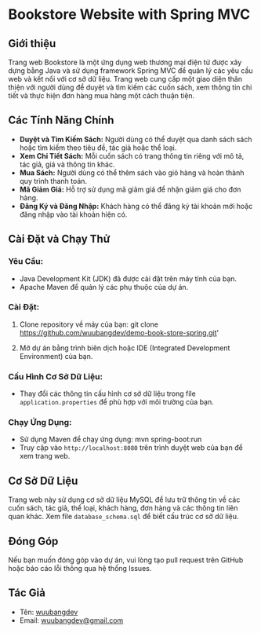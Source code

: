 # Bookstore Website with Spring MVC

## Giới thiệu

Trang web Bookstore là một ứng dụng web thương mại điện tử được xây dựng bằng Java và sử dụng framework Spring MVC để quản lý các yêu cầu web và kết nối với cơ sở dữ liệu. Trang web cung cấp một giao diện thân thiện với người dùng để duyệt và tìm kiếm các cuốn sách, xem thông tin chi tiết và thực hiện đơn hàng mua hàng một cách thuận tiện.

## Các Tính Năng Chính

- **Duyệt và Tìm Kiếm Sách:** Người dùng có thể duyệt qua danh sách sách hoặc tìm kiếm theo tiêu đề, tác giả hoặc thể loại.
- **Xem Chi Tiết Sách:** Mỗi cuốn sách có trang thông tin riêng với mô tả, tác giả, giá và thông tin khác.
- **Mua Sách:** Người dùng có thể thêm sách vào giỏ hàng và hoàn thành quy trình thanh toán.
- **Mã Giảm Giá:** Hỗ trợ sử dụng mã giảm giá để nhận giảm giá cho đơn hàng.
- **Đăng Ký và Đăng Nhập:** Khách hàng có thể đăng ký tài khoản mới hoặc đăng nhập vào tài khoản hiện có.

## Cài Đặt và Chạy Thử

### Yêu Cầu:
- Java Development Kit (JDK) đã được cài đặt trên máy tính của bạn.
- Apache Maven để quản lý các phụ thuộc của dự án.

### Cài Đặt:
1. Clone repository về máy của bạn: git clone https://github.com/wuubangdev/demo-book-store-spring.git'

2. Mở dự án bằng trình biên dịch hoặc IDE (Integrated Development Environment) của bạn.

### Cấu Hình Cơ Sở Dữ Liệu:
- Thay đổi các thông tin cấu hình cơ sở dữ liệu trong file `application.properties` để phù hợp với môi trường của bạn.

### Chạy Ứng Dụng:
- Sử dụng Maven để chạy ứng dụng: mvn spring-boot:run
- Truy cập vào `http://localhost:8080` trên trình duyệt web của bạn để xem trang web.

## Cơ Sở Dữ Liệu

Trang web này sử dụng cơ sở dữ liệu MySQL để lưu trữ thông tin về các cuốn sách, tác giả, thể loại, khách hàng, đơn hàng và các thông tin liên quan khác. Xem file `database_schema.sql` để biết cấu trúc cơ sở dữ liệu.

## Đóng Góp

Nếu bạn muốn đóng góp vào dự án, vui lòng tạo pull request trên GitHub hoặc báo cáo lỗi thông qua hệ thống Issues.

## Tác Giả

- Tên: [wuubangdev](https://github.com/wuubangdev)
- Email: wuubangdev@gmail.com